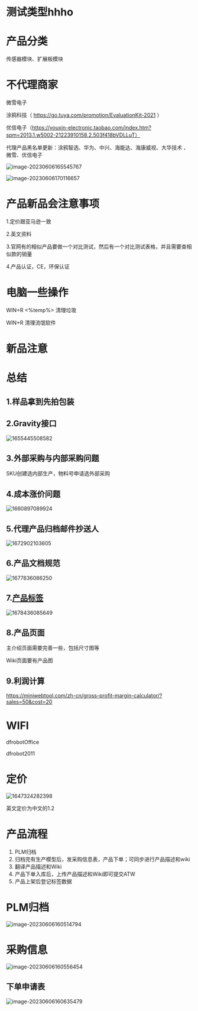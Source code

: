 # 测试类型hhho

# 产品分类

传感器模块、扩展板模块

# 不代理商家

微雪电子

涂鸦科技（ https://go.tuya.com/promotion/EvaluationKit-2021 ）

优信电子（https://youxin-electronic.taobao.com/index.htm?spm=2013.1.w5002-21223910158.2.503f418bVDLLuT）

 代理产品黑名单更新：涂鸦智选、华为、中兴、海能达、海康威视、大华技术 、微雪、优信电子

![image-20230606165545767](D:\桌面\remite\image-20230606165545767.png)

![image-20230606170116657](D:\桌面\ret\zhtest\image-20230606170116657.png)

# 产品新品会注意事项

1.定价跟亚马逊一致

2.英文资料

3.官网有的相似产品要做一个对比测试，然后有一个对比测试表格，并且需要查相似款的销量

4.产品认证，CE，环保认证

# 电脑一些操作

WIN+R <%temp%> 清理垃圾

WIN+R <mrt> 清理流氓软件

# 新品注意

# 总结

## 1.样品拿到先拍包装

## 2.Gravity接口

![1655445508582](C:\Users\df\AppData\Roaming\Typora\typora-user-images\1655445508582.png)

## 3.外部采购与内部采购问题

SKU创建选内部生产，物料号申请选外部采购

## 4.成本涨价问题

![1660897089924](ipic/1660897089924-1660897089990.png)

## 5.代理产品归档邮件抄送人

![1672902103605](ipic/1672902103605-1672902103680.png)

## 6.产品文档规范

![1677836086250](ipic/1677836086250-1677836086378.png)

## 7.[产品标签](https://docs.qq.com/sheet/DSmFqa1VPemhQRE1j?tab=BB08J2&groupUin=PDUnIKXJ9WH8fRUy05eCIQ%25253D%25253D&ADUIN=1822565368&ADSESSION=1678425380&ADTAG=CLIENT.QQ.5681_.0&ADPUBNO=27272&jumpuin=1822565368&u=0ed5f414dee74a368fd2d53e9d53ec9b)

![1678436085649](ipic/1678436085649-1678436085697.png)

## 8.产品页面

主介绍页面需要完善一些，包括尺寸图等

Wiki页面要有产品图

## 9.利润计算

https://miniwebtool.com/zh-cn/gross-profit-margin-calculator/?sales=50&cost=20

# WIFI

dfrobotOffice

dfrobot2011

# 定价

![1647324282398](C:\Users\df\AppData\Roaming\Typora\typora-user-images\1647324282398.png)

英文定价为中文的1.2



# 产品流程

1. PLM归档
2. 归档完有生产模型后，发采购信息表，产品下单；可同步进行产品描述和wiki
3. 翻译产品描述和Wiki
4. 产品下单入库后，上传产品描述和Wiki即可提交ATW
5. 产品上架后登记标签数据

# PLM归档

![image-20230606160514794](D:\桌面\工作\产品处理\模板\产品.assets\image-20230606160514794.png)

# 采购信息

![image-20230606160556454](D:\桌面\工作\产品处理\模板\产品.assets\image-20230606160556454.png)



## 下单申请表

![image-20230606160635479](D:\桌面\工作\产品处理\模板\产品.assets\image-20230606160635479.png)

